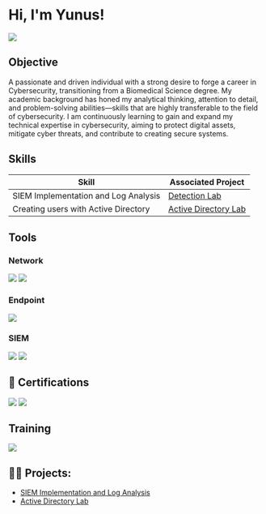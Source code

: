<h1>Hi, I'm Yunus! </h1>
<a href="https://linkedin.com/in/muhammad-rahman-a24b6528b"><img src="https://img.shields.io/badge/-LinkedIn-0072b1?&style=for-the-badge&logo=linkedin&logoColor=white" /></a>

## Objective
A passionate and driven individual with a strong desire to forge a career in Cybersecurity, transitioning from a Biomedical Science degree. My academic background has honed my analytical thinking, attention to detail, and problem-solving abilities—skills that are highly transferable to the field of cybersecurity. I am continuously learning to gain and expand my technical expertise in cybersecurity, aiming to protect digital assets, mitigate cyber threats, and contribute to creating secure systems.

## Skills

| Skill                                         | Associated Project         |
|-----------------------------------------------|----------------------------|
| SIEM Implementation and Log Analysis | <a href="https://github.com/MR-CyberQi/Splunk-Integration/tree/main">Detection Lab</a>|
| Creating users with Active Directory | <a href="https://github.com/MR-CyberQi/ActiveDirectoryLab">Active Directory Lab</a>|

## Tools

### Network
<div>
    <img src="https://img.shields.io/badge/-Wireshark-1679A7?&style=for-the-badge&logo=Wireshark&logoColor=white" />
    <img src="https://img.shields.io/badge/-Suricata-EF3B2D?&style=for-the-badge&logo=Suricata&logoColor=white" />
</div>

### Endpoint
<div>
    <img src="https://img.shields.io/badge/-Velociraptor-4B275F?&style=for-the-badge&logo=Velociraptor&logoColor=white" />
</div>

### SIEM
<div>
    <img src="https://img.shields.io/badge/-Splunk-000000?&style=for-the-badge&logo=Splunk&logoColor=white" />
    <img src="https://img.shields.io/badge/-Elastic-005571?&style=for-the-badge&logo=Elastic&logoColor=white" />
</div>

<h2>📜 Certifications</h2>

<img src="https://img.shields.io/badge/-Security%2B-FF0000?&style=for-the-badge&logo=CompTIA&logoColor=white" />
<img src="https://img.shields.io/badge/-Google%20Cybersecurity%20Professional-4285F4?&style=for-the-badge&logo=Google&logoColor=white" />

## Training 

<img src="https://img.shields.io/badge/-TryHackMe%20SOC%20Level%201-2EC866?&style=for-the-badge&logo=TryHackMe&logoColor=white" />


<h2>👨‍💻 Projects:</h2>

 - [SIEM Implementation and Log Analysis](https://github.com/MR-CyberQi/Splunk-Integration/tree/main)
 - [Active Directory Lab](https://github.com/MR-CyberQi/ActiveDirectoryLab)


  
 


